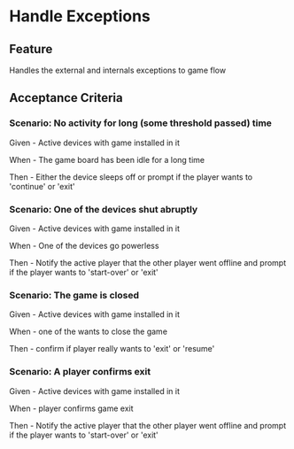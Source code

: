 # Handle Exceptions

## Feature

  Handles the external and internals exceptions to game flow
  
## Acceptance Criteria
  
### Scenario: No activity for long (some threshold passed) time
  
  Given - Active devices with game installed in it
  
  When - The game board has been idle for a long time
  
  Then - Either the device sleeps off or
  prompt if the player wants to 'continue' or 'exit'
  
### Scenario: One of the devices shut abruptly

  Given - Active devices with game installed in it
  
  When - One of the devices go powerless
  
  Then - Notify the active player that the other player went offline
  and prompt if the player wants to 'start-over' or 'exit'
  
### Scenario: The game is closed

  Given - Active devices with game installed in it
  
  When - one of the wants to close the game
  
  Then - confirm if player really wants to 'exit' or 'resume'
  
### Scenario: A player confirms exit

  Given - Active devices with game installed in it
  
  When - player confirms game exit
  
  Then - Notify the active player that the other player went offline
  and prompt if the player wants to 'start-over' or 'exit'
